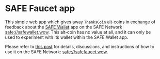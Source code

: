# SAFE Faucet app

This simple web app which gives away `ThanksCoin` alt-coins in exchange of feedback about the [SAFE Wallet](https://bochaco.github.io/) app on the SAFE Network [safe://safewallet.wow](safe://safewallet.wow). This alt-coin has no value at all, and it can only be used to experiment with its wallet within the SAFE Wallet app.

Please refer to [this post](https://safenetforum.org/t/introducing-safe-wallet-app/11764/236?u=bochaco) for details, discussions, and instructions of how to use it on the SAFE Network: [safe://safefaucet.wow](safe://safefaucet.wow).
